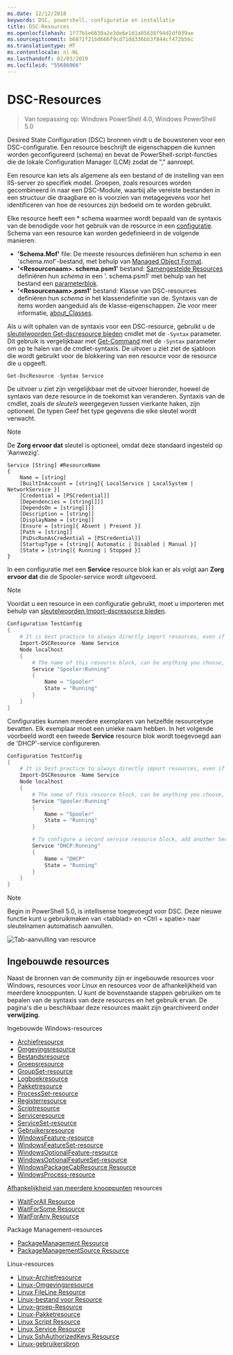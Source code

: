 ```yaml
---
ms.date: 12/12/2018
keywords: DSC, powershell, configuratie en installatie
title: DSC-Resources
ms.openlocfilehash: 1f77b5e6630a2e3de6e1d1a05638f94d2df039ae
ms.sourcegitcommit: b6871f21bd666f9cd71dd336bb3f844cf472b56c
ms.translationtype: MT
ms.contentlocale: nl-NL
ms.lasthandoff: 02/03/2019
ms.locfileid: "55686066"
---
```

# <a name="dsc-resources"></a>DSC-Resources

>Van toepassing op: Windows PowerShell 4.0, Windows PowerShell 5.0

Desired State Configuration (DSC) bronnen vindt u de bouwstenen voor een DSC-configuratie. Een resource beschrijft de eigenschappen die kunnen worden geconfigureerd (schema) en bevat de PowerShell-script-functies die de lokale Configuration Manager (LCM) zodat de "," aanroept.

Een resource kan iets als algemene als een bestand of de instelling van een IIS-server zo specifiek model.  Groepen, zoals resources worden gecombineerd in naar een DSC-Module, waarbij alle vereiste bestanden in een structuur die draagbare en is voorzien van metagegevens voor het identificeren van hoe de resources zijn bedoeld om te worden gebruikt.

Elke resource heeft een * schema waarmee wordt bepaald van de syntaxis van de benodigde voor het gebruik van de resource in een [configuratie](../configurations/configurations.md). Schema van een resource kan worden gedefinieerd in de volgende manieren:

- **'Schema.Mof'** file: De meeste resources definiëren hun *schema* in een 'schema.mof'-bestand, met behulp van [Managed Object Format](/windows/desktop/wmisdk/managed-object-format--mof-).
- **'\<Resourcenaam\>. schema.psm1'** bestand: [Samengestelde Resources](../configurations/compositeConfigs.md) definiëren hun *schema* in een '<ResourceName>. schema.psm1' met behulp van het bestand een [parameterblok](/powershell/module/microsoft.powershell.core/about/about_functions?view=powershell-6#functions-with-parameters).
- **'\<Resourcenaam\>.psm1'** bestand: Klasse van DSC-resources definiëren hun *schema* in het klassendefinitie van de. Syntaxis van de items worden aangeduid als de klasse-eigenschappen. Zie voor meer informatie, [about_Classes](/powershell/module/psdesiredstateconfiguration/about/about_classes_and_dsc).

Als u wilt ophalen van de syntaxis voor een DSC-resource, gebruikt u de [sleutelwoorden Get-dscresource bieden](/powershell/module/PSDesiredStateConfiguration/Get-DscResource) cmdlet met de `-Syntax` parameter. Dit gebruik is vergelijkbaar met [Get-Command](/powershell/module/microsoft.powershell.core/get-command) met de `-Syntax` parameter om op te halen van de cmdlet-syntaxis. De uitvoer u ziet ziet de sjabloon die wordt gebruikt voor de blokkering van een resource voor de resource die u opgeeft.

```powershell
Get-DscResource -Syntax Service
```

De uitvoer u ziet zijn vergelijkbaar met de uitvoer hieronder, hoewel de syntaxis van deze resource in de toekomst kan veranderen. Syntaxis van de cmdlet, zoals de *sleutels* weergegeven tussen vierkante haken, zijn optioneel. De typen Geef het type gegevens die elke sleutel wordt verwacht.

> [!NOTE]
> De **Zorg ervoor dat** sleutel is optioneel, omdat deze standaard ingesteld op 'Aanwezig'.

```output
Service [String] #ResourceName
{
    Name = [string]
    [BuiltInAccount = [string]{ LocalService | LocalSystem | NetworkService }]
    [Credential = [PSCredential]]
    [Dependencies = [string[]]]
    [DependsOn = [string[]]]
    [Description = [string]]
    [DisplayName = [string]]
    [Ensure = [string]{ Absent | Present }]
    [Path = [string]]
    [PsDscRunAsCredential = [PSCredential]]
    [StartupType = [string]{ Automatic | Disabled | Manual }]
    [State = [string]{ Running | Stopped }]
}
```

In een configuratie met een **Service** resource blok kan er als volgt aan **Zorg ervoor dat** die de Spooler-service wordt uitgevoerd.

> [!NOTE]
> Voordat u een resource in een configuratie gebruikt, moet u importeren met behulp van [sleutelwoorden Import-dscresource bieden](../configurations/import-dscresource.md).

```powershell
Configuration TestConfig
{
    # It is best practice to always directly import resources, even if the resource is a built-in resource.
    Import-DSCResource -Name Service
    Node localhost
    {
        # The name of this resource block, can be anything you choose, as long as it is of type [String] as indicated by the schema.
        Service "Spooler:Running"
        {
            Name = "Spooler"
            State = "Running"
        }
    }
}
```

Configuraties kunnen meerdere exemplaren van hetzelfde resourcetype bevatten. Elk exemplaar moet een unieke naam hebben. In het volgende voorbeeld wordt een tweede **Service** resource blok wordt toegevoegd aan de 'DHCP'-service configureren.

```powershell
Configuration TestConfig
{
    # It is best practice to always directly import resources, even if the resource is a built-in resource.
    Import-DSCResource -Name Service
    Node localhost
    {
        # The name of this resource block, can be anything you choose, as long as it is of type [String] as indicated by the schema.
        Service "Spooler:Running"
        {
            Name = "Spooler"
            State = "Running"
        }

        # To configure a second service resource block, add another Service resource block and use a unique name.
        Service "DHCP:Running"
        {
            Name = "DHCP"
            State = "Running"
        }
    }
}
```

> [!NOTE]
> Begin in PowerShell 5.0, is intellisense toegevoegd voor DSC. Deze nieuwe functie kunt u gebruikmaken van \<tabblad\> en \<Ctrl + spatie\> naar sleutelnamen automatisch aanvullen.

![Tab-aanvulling van resource](../media/resource-tabcompletion.png)

## <a name="built-in-resources"></a>Ingebouwde resources

Naast de bronnen van de community zijn er ingebouwde resources voor Windows, resources voor Linux en resources voor de afhankelijkheid van meerdere knooppunten. U kunt de bovenstaande stappen gebruiken om te bepalen van de syntaxis van deze resources en het gebruik ervan. De pagina's die u beschikbaar deze resources maakt zijn gearchiveerd onder **verwijzing**.

Ingebouwde Windows-resources

* [Archiefresource](../reference/resources/windows/archiveResource.md)
* [Omgevingsresource](../reference/resources/windows/environmentResource.md)
* [Bestandsresource](../reference/resources/windows/fileResource.md)
* [Groepsresource](../reference/resources/windows/groupResource.md)
* [GroupSet-resource](../reference/resources/windows/groupSetResource.md)
* [Logboekresource](../reference/resources/windows/logResource.md)
* [Pakketresource](../reference/resources/windows/packageResource.md)
* [ProcessSet-resource](../reference/resources/windows/ProcessSetResource.md)
* [Registerresource](../reference/resources/windows/registryResource.md)
* [Scriptresource](../reference/resources/windows/scriptResource.md)
* [Serviceresource](../reference/resources/windows/serviceResource.md)
* [ServiceSet-resource](../reference/resources/windows/serviceSetResource.md)
* [Gebruikersresource](../reference/resources/windows/userResource.md)
* [WindowsFeature-resource](../reference/resources/windows/windowsFeatureResource.md)
* [WindowsFeatureSet-resource](../reference/resources/windows/windowsFeatureSetResource.md)
* [WindowsOptionalFeature-resource](../reference/resources/windows/windowsOptionalFeatureResource.md)
* [WindowsOptionalFeatureSet-resource](../reference/resources/windows/windowsOptionalFeatureSetResource.md)
* [WindowsPackageCabResource Resource](../reference/resources/windows/windowsPackageCabResource.md)
* [WindowsProcess-resource](../reference/resources/windows/windowsProcessResource.md)

[Afhankelijkheid van meerdere knooppunten](../configurations/crossNodeDependencies.md) resources

* [WaitForAll Resource](../reference/resources/windows/waitForAllResource.md)
* [WaitForSome Resource](../reference/resources/windows/waitForSomeResource.md)
* [WaitForAny Resource](../reference/resources/windows/waitForAnyResource.md)

Package Management-resources

* [PackageManagement Resource](../reference/resources/packagemanagement/PackageManagementDscResource.md)
* [PackageManagementSource Resource](../reference/resources/packagemanagement/PackageManagementSourceDscResource.md)

Linux-resources

* [Linux-Archiefresource](../reference/resources/linux/lnxArchiveResource.md)
* [Linux-Omgevingsresource](../reference/resources/linux/lnxEnvironmentResource.md)
* [Linux FileLine Resource](../reference/resources/linux/lnxFileLineResource.md)
* [Linux-bestand voor Resource](../reference/resources/linux/lnxFileResource.md)
* [Linux-groep-Resource](../reference/resources/linux/lnxGroupResource.md)
* [Linux-Pakketresource](../reference/resources/linux/lnxPackageResource.md)
* [Linux Script Resource](../reference/resources/linux/lnxScriptResource.md)
* [Linux Service Resource](../reference/resources/linux/lnxServiceResource.md)
* [Linux SshAuthorizedKeys Resource](../reference/resources/linux/lnxSshAuthorizedKeysResource.md)
* [Linux-gebruikersbron](../reference/resources/linux/lnxUserResource.md)
